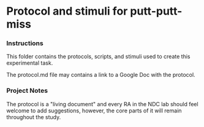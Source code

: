 # Protocol and stimuli for putt-putt-miss

### Instructions
This folder contains the protocols, scripts, and stimuli used to create this experimental task. 

The protocol.md file may contains a link to a Google Doc with the protocol.


### Project Notes

The protocol is a "living document" and every RA in the NDC lab should feel welcome to add suggestions, however, the core parts of it will remain throughout the study. 



